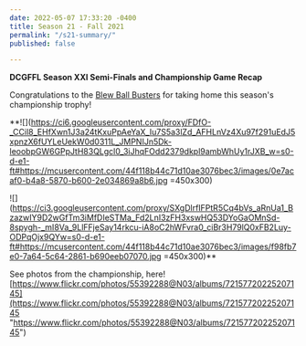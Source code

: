 ```yaml
---
date: 2022-05-07 17:33:20 -0400
title: Season 21 - Fall 2021
permalink: "/s21-summary/"
published: false

---
```

**DCGFFL Season XXI Semi-Finals and Championship Game Recap**

Congratulations to the [Blew Ball Busters](https://dcgffl.us16.list-manage.com/track/click?u=44f118b44c71d10ae3076bec3&id=db6ea2ae60&e=c3641de19c) for taking home this season's championship trophy!

**![](https://ci6.googleusercontent.com/proxy/FDfO-_CCil8_EHfXwn1J3a24tKxuPpAeYaX_Iu7S5a3lZd_AFHLnVz4Xu97f291uEdJ5xpnzX6fUYLeUekW0d0311L_JMPNIJn5Dk-leoobpGW6GPpJtH83QLgcl0_3iJhqFOdd2379dkpl9ambWhUy1rJXB_w=s0-d-e1-ft#https://mcusercontent.com/44f118b44c71d10ae3076bec3/images/0e7acaf0-b4a8-5870-b600-2e034869a8b6.jpg =450x300)  
  
![](https://ci3.googleusercontent.com/proxy/SXgDlrfIFPtR5Cq4bVs_aRnUa1_BzazwIY9D2wGfTm3iMfDIeSTMa_Fd2LnI3zFH3xswHQ53DYoGaOMnSd-8spygh-_mI8Va_9LlFFjeSay14rkcu-iA8oC2hWFvra0_ciBr3H79lQ0xFB2Luy-ODPqOjx9QYw=s0-d-e1-ft#https://mcusercontent.com/44f118b44c71d10ae3076bec3/images/f98fb7e0-7a64-5c64-2861-b690eeb07070.jpg =450x300)**

See photos from the championship, here! [https://www.flickr.com/photos/55392288@N03/albums/72157720225207145](https://www.flickr.com/photos/55392288@N03/albums/72157720225207145 "https://www.flickr.com/photos/55392288@N03/albums/72157720225207145")